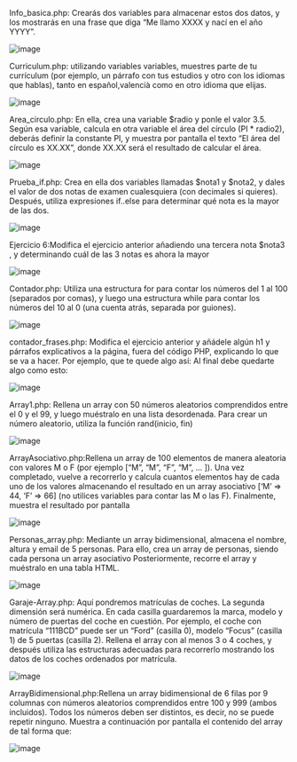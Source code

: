 Info_basica.php: Crearás dos variables para almacenar estos dos datos, y los mostrarás
en una frase que diga “Me llamo XXXX y nací en el año YYYY”.

![image](https://github.com/user-attachments/assets/81a8d24e-0447-4028-b2b2-f3fda177a1aa)

Curriculum.php: utilizando variables variables, muestres parte de tu currículum (por ejemplo, un párrafo con tus
estudios y otro con los idiomas que hablas), tanto en español,valencià como en otro
idioma que elijas.

![image](https://github.com/user-attachments/assets/9136b88e-2783-42a9-8040-11c1a99e8b31)

Area_circulo.php: En ella, crea una variable $radio y ponle el valor 3.5. Según esa variable, calcula en otra
variable el área del círculo (PI * radio2), deberás definir la constante PI, y muestra por pantalla el texto “El área del círculo es XX.XX”, donde XX.XX será el resultado de calcular el área.



![image](https://github.com/user-attachments/assets/2ff21aa2-ea99-4e4c-9989-3c58fcaba9f9)

Prueba_if.php: Crea en ella dos variables llamadas $nota1 y $nota2, y dales el valor de dos notas de examen cualesquiera (con decimales si quieres). Después, utiliza expresiones if..else para determinar qué nota es la mayor de las dos.



![image](https://github.com/user-attachments/assets/f2f36b48-11c3-473d-8355-9d97510abc49)

Ejercicio 6:Modifica el ejercicio anterior añadiendo una tercera nota $nota3 , y determinando cuál
de las 3 notas es ahora la mayor


![image](https://github.com/user-attachments/assets/2a8d2ac7-4009-4876-aa26-f0d592e0194c)

Contador.php: Utiliza una
estructura for para contar los números del 1 al 100 (separados por comas), y luego una
estructura while para contar los números del 10 al 0 (una cuenta atrás, separada por
guiones).



![image](https://github.com/user-attachments/assets/e69c0d77-cdf2-402e-8af0-d8afa9ec7c24)

contador_frases.php: Modifica el ejercicio anterior y añádele algún h1 y párrafos explicativos a la página, fuera
del código PHP, explicando lo que se va a hacer. Por ejemplo, que te quede algo así: Al
final debe quedarte algo como esto:



![image](https://github.com/user-attachments/assets/7ad92c26-4ac5-4fa0-adcb-9d2a3e57c2bd)


Array1.php: Rellena un array con 50 números aleatorios comprendidos entre el 0 y el 99, y luego muéstralo en una
lista desordenada. Para crear un número aleatorio, utiliza la función rand(inicio, fin) 



![image](https://github.com/user-attachments/assets/86bf6dce-ac4b-4837-b783-62662c5f2225)

ArrayAsociativo.php:Rellena un array de 100 elementos de manera aleatoria con valores M o F (por ejemplo [“M”, “M”, “F”,
“M”, ... ]). Una vez completado, vuelve a recorrerlo y calcula cuantos elementos hay de cada uno de los
valores almacenando el resultado en un array asociativo [‘M’ => 44, ‘F’ => 66] (no utilices variables
para contar las M o las F). Finalmente, muestra el resultado por pantalla



![image](https://github.com/user-attachments/assets/1a9dfc51-4816-4f33-9b07-1c273827ee7e)


Personas_array.php: Mediante un array bidimensional, almacena el nombre, altura y email de 5 personas. Para ello, crea un array de personas, siendo cada persona un array asociativo
Posteriormente, recorre el array y muéstralo en una tabla HTML.



![image](https://github.com/user-attachments/assets/d43293ce-0152-4cbb-9420-9de1ca76e14c)

Garaje-Array.php: Aquí pondremos matrículas de coches. La segunda dimensión
será numérica. En cada casilla guardaremos la marca, modelo y número de puertas del coche en
cuestión. Por ejemplo, el coche con matrícula “111BCD” puede ser un “Ford” (casilla 0), modelo “Focus”
(casilla 1) de 5 puertas (casilla 2). Rellena el array con al menos 3 o 4 coches, y después utiliza las
estructuras adecuadas para recorrerlo mostrando los datos de los coches ordenados por matrícula.

![image](https://github.com/user-attachments/assets/6a54ad61-bacd-44f3-9440-c56b28e19fb1)

ArrayBidimensional.php:Rellena un array bidimensional de 6 filas por 9 columnas con números aleatorios comprendidos entre 100 y 999 (ambos incluidos). Todos los números deben ser distintos, es decir, no se puede repetir ninguno. Muestra a continuación por pantalla el contenido del array de tal forma que:

![image](https://github.com/user-attachments/assets/4fc5daf8-fd5c-40e5-a466-4a2332fa996b)


































